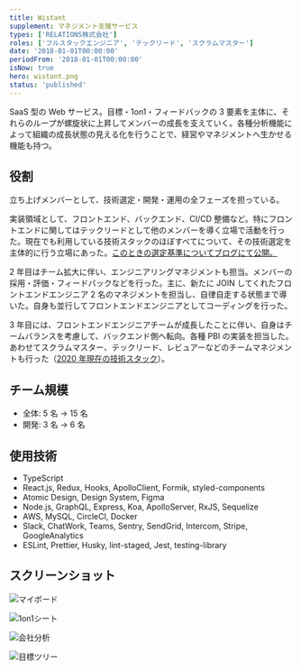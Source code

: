 ```yaml
---
title: Wistant
supplement: マネジメント支援サービス
types: ['RELATIONS株式会社']
roles: ['フルスタックエンジニア', 'テックリード', 'スクラムマスター']
date: '2018-01-01T00:00:00'
periodFrom: '2018-01-01T00:00:00'
isNow: true
hero: wistant.png
status: 'published'
---
```


SaaS 型の Web サービス。目標・1on1・フィードバックの 3 要素を主体に、それらのループが螺旋状に上昇してメンバーの成長を支えていく。各種分析機能によって組織の成長状態の見える化を行うことで、経営やマネジメントへ生かせる機能も持つ。

## 役割

立ち上げメンバーとして、技術選定・開発・運用の全フェーズを担っている。

実装領域として、フロントエンド、バックエンド、CI/CD 整備など。特にフロントエンドに関してはテックリードとして他のメンバーを導く立場で活動を行った。現在でも利用している技術スタックのほぼすべてについて、その技術選定を主体的に行う立場にあった。[このときの選定基準についてブログにて公開。](/blog/posts/2018-12-08-frontend-technology-selection)

2 年目はチーム拡大に伴い、エンジニアリングマネジメントも担当。メンバーの採用・評価・フィードバックなどを行った。主に、新たに JOIN してくれたフロントエンドエンジニア 2 名のマネジメントを担当し、自律自走する状態まで導いた。自身も並行してフロントエンドエンジニアとしてコーディングを行った。

3 年目には、フロントエンドエンジニアチームが成長したことに伴い、自身はチームバランスを考慮して、バックエンド側へ転向。各種 PBI の実装を担当した。あわせてスクラムマスター、テックリード、レビュアーなどのチームマネジメントも行った（[2020 年現在の技術スタック](/blog/posts/2020-12-30-react-tech-stack)）。

## チーム規模

- 全体: 5 名 → 15 名
- 開発: 3 名 → 6 名

## 使用技術

- TypeScript
- React.js, Redux, Hooks, ApolloClient, Formik, styled-components
- Atomic Design, Design System, Figma
- Node.js, GraphQL, Express, Koa, ApolloServer, RxJS, Sequelize
- AWS, MySQL, CircleCI, Docker
- Slack, ChatWork, Teams, Sentry, SendGrid, Intercom, Stripe, GoogleAnalytics
- ESLint, Prettier, Husky, lint-staged, Jest, testing-library

## スクリーンショット

![マイボード](wistant-myboard.png)

![1on1シート](wistant-1on1.png)

![会社分析](wistant-analytics.png)

![目標ツリー](wistant-objective-tree.png)
